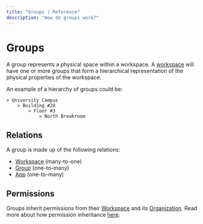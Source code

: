 ```yaml
---
title: "Groups | Reference"
description: "How do groups work?"
---
```


# Groups

A group represents a physical space within a workspace. A [workspace](/reference/workspaces/) will have one or more groups that form a hierarchical representation of the physical properties of the workspace.

An example of a hierarchy of groups could be:

```
> University Campus
    > Building #28
        > Floor #3
            > North Breakroom
```

## Relations

A group is made up of the following relations:

* [Workspace](/reference/workspaces/) (many-to-one)
* [Group](/reference/groups/) (one-to-many)
* [App](/reference/apps/) (one-to-many)

## Permissions

Groups inherit permissions from their [Workspace](/reference/workspaces/) and its [Organization](/reference/organizations/). Read more about how permission inheritance [here](/reference/permissions/).

